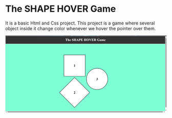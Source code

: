 
# The SHAPE HOVER Game

It is a basic Html and Css project. This project is a game where several object inside it change color whenever we hover the pointer over them.


![Photo of the Project](https://github.com/om7897/The-SHAPE-HOVER-Game/blob/main/project%201.png)
